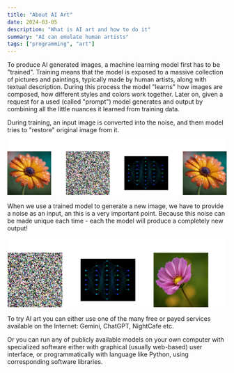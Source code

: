 ```yaml
---
title: "About AI Art"
date: 2024-03-05
description: "What is AI art and how to do it"
summary: "AI can emulate human artists"
tags: ["programming", "art"]
---
```


To produce AI generated images, a machine learning model first has to be "trained".
Training means that the model is exposed to a massive collection of pictures and paintings, typically made by human artists,
along with textual description. During this process the model "learns" how images are composed, how different styles and colors work together.
Later on, given a request for a used (called "prompt") model generates and output by combining all the little nuances it learned from training data.

During training, an input image is converted into the noise, and them model tries to "restore" original image from it.

![Training](training.svg)

When we use a trained model to generate a new image, we have to provide a noise as an input, an this is a very important point.
Because this noise can be made unique each time - each the model will produce a completely new output!

![Inference](inference.svg)

To try AI art you can either use one of the many free or payed services available on the Internet: Gemini, ChatGPT, NightCafe etc.

Or you can run any of publicly available models on your own computer with specialized software either with graphical (usually web-based) user interface, or programmatically with language like Python, using corresponding software libraries.
